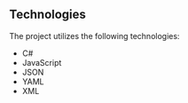 ## Technologies

The project utilizes the following technologies:
- C#
- JavaScript
- JSON
- YAML
- XML
